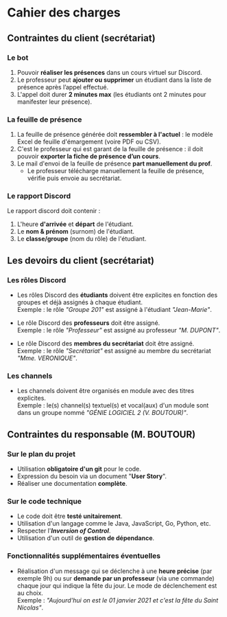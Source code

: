 # Cahier des charges



## Contraintes du client (secrétariat)


### Le bot

1. Pouvoir **réaliser les présences** dans un cours virtuel sur Discord.
1. Le professeur peut **ajouter ou supprimer** un étudiant dans la liste de présence après l’appel effectué.
1. L'appel doit durer **2 minutes max** (les étudiants ont 2 minutes pour manifester leur présence).


### La feuille de présence

1. La feuille de présence générée doit **ressembler à l'actuel** : le modèle Excel de feuille d'émargement (voire PDF ou CSV).
1. C'est le professeur qui est garant de la feuille de présence : il doit pouvoir **exporter la fiche de présence d’un cours**.
1. Le mail d'envoi de la feuille de présence **part manuellement du prof**.
    * Le professeur télécharge manuellement la feuille de présence, vérifie puis envoie au secrétariat.


### Le rapport Discord

Le rapport discord doit contenir :
1. L'heure **d'arrivée** et **départ** de l'étudiant.
1. Le **nom & prénom** (surnom) de l'étudiant.
1. Le **classe/groupe** (nom du rôle) de l'étudiant.



## Les devoirs du client (secrétariat)


### Les rôles Discord

* Les rôles Discord des **étudiants** doivent être explicites en fonction des groupes et déjà assignés à chaque étudiant.  
    Exemple : le rôle _"Groupe 201"_ est assigné à l'étudiant _"Jean-Marie"_.

* Le rôle Discord des **professeurs** doit être assigné.  
    Exemple : le rôle _"Professeur"_ est assigné au professeur _"M. DUPONT"_.

* Le rôle Discord des **membres du secrétariat** doit être assigné.  
    Exemple : le rôle _"Secrétariat"_ est assigné au membre du secrétariat _"Mme. VERONIQUE"_.


### Les channels

* Les channels doivent être organisés en module avec des titres explicites.  
    Exemple : le(s) channel(s) textuel(s) et vocal(aux) d'un module sont dans un groupe nommé _"GÉNIE LOGICIEL 2 (V. BOUTOUR)"_.



## Contraintes du responsable (M. BOUTOUR)


### Sur le plan du projet
- Utilisation **obligatoire d'un git** pour le code.
- Expression du besoin via un document "**User Story**".
- Réaliser une documentation **complète**.

### Sur le code technique
- Le code doit être **testé unitairement**.
- Utilisation d'un langage comme le Java, JavaScript, Go, Python, etc.
- Respecter l'**_Inversion of Control_**.
- Utilisation d'un outil de **gestion de dépendance**.


### Fonctionnalités supplémentaires éventuelles
- Réalisation d'un message qui se déclenche à une **heure précise** (par exemple 9h) ou sur **demande par un professeur** (via une commande) chaque jour qui indique la fête du jour. Le mode de déclenchement est au choix.  
Exemple : _"Aujourd'hui on est le 01 janvier 2021 et c'est la fête du Saint Nicolas"_.